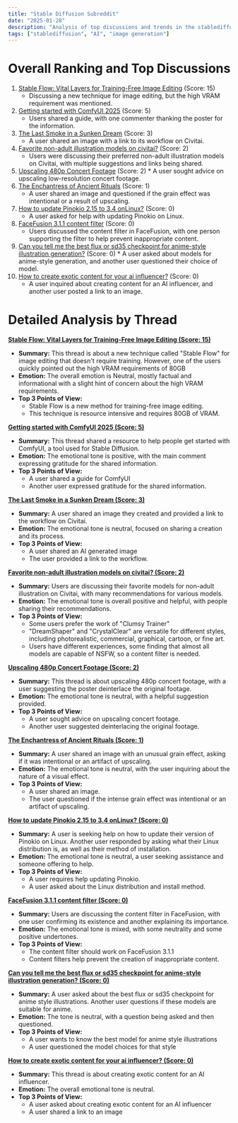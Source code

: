 ```yaml
---
title: "Stable Diffusion Subreddit"
date: "2025-01-28"
description: "Analysis of top discussions and trends in the stablediffusion subreddit"
tags: ["stablediffusion", "AI", "image generation"]
---
```


# Overall Ranking and Top Discussions
1.  [Stable Flow: Vital Layers for Training-Free Image Editing](https://omriavrahami.com/stable-flow/) (Score: 15)
    * Discussing a new technique for image editing, but the high VRAM requirement was mentioned.
2.  [Getting started with ComfyUI 2025](https://i.redd.it/tlxf0qn9rsfe1.jpeg) (Score: 5)
    *  Users shared a guide, with one commenter thanking the poster for the information.
3.  [The Last Smoke in a Sunken Dream](https://i.redd.it/ai7t1z2yosfe1.png) (Score: 3)
    *  A user shared an image with a link to its workflow on Civitai.
4.  [Favorite non-adult illustration models on civitai?](https://www.reddit.com/r/StableDiffusion/comments/1ic8iun/favorite_nonadult_illustration_models_on_civitai/) (Score: 2)
    *  Users were discussing their preferred non-adult illustration models on Civitai, with multiple suggestions and links being shared.
5.   [Upscaling 480p Concert Footage](https://www.reddit.com/r/StableDiffusion/comments/1icajoh/upscaling_480p_concert_footage/) (Score: 2)
    *  A user sought advice on upscaling low-resolution concert footage.
6. [The Enchantress of Ancient Rituals](https://i.redd.it/4nwstz56ssfe1.png) (Score: 1)
     *  A user shared an image and questioned if the grain effect was intentional or a result of upscaling.
7.  [How to update Pinokio 2.15 to 3.4 onLinux?](https://www.reddit.com/r/StableDiffusion/comments/1ic8mg2/how_to_update_pinokio_215_to_34_onlinux/) (Score: 0)
    * A user asked for help with updating Pinokio on Linux.
8.  [FaceFusion 3.1.1 content filter](https://www.reddit.com/r/StableDiffusion/comments/1icaje4/facefusion_311_content_filter/) (Score: 0)
    *  Users discussed the content filter in FaceFusion, with one person supporting the filter to help prevent inappropriate content.
9.   [Can you tell me the best flux or sd35 checkpoint for anime-style illustration generation?](https://www.reddit.com/r/StableDiffusion/comments/1icbe50/can_you_tell_me_the_best_flux_or_sd35_checkpoint/) (Score: 0)
    *  A user asked about models for anime-style generation, and another user questioned their choice of model.
10. [How to create exotic content for your ai influencer?](https://www.reddit.com/r/StableDiffusion/comments/1icbvfo/how_to_create_exotic_content_for_your_ai/) (Score: 0)
      * A user inquired about creating content for an AI influencer, and another user posted a link to an image.

# Detailed Analysis by Thread
**[Stable Flow: Vital Layers for Training-Free Image Editing (Score: 15)](https://omriavrahami.com/stable-flow/)**
*  **Summary:** This thread is about a new technique called "Stable Flow" for image editing that doesn't require training. However, one of the users quickly pointed out the high VRAM requirements of 80GB
*  **Emotion:** The overall emotion is Neutral, mostly factual and informational with a slight hint of concern about the high VRAM requirements.
*  **Top 3 Points of View:**
    *   Stable Flow is a new method for training-free image editing.
    *  This technique is resource intensive and requires 80GB of VRAM.

**[Getting started with ComfyUI 2025 (Score: 5)](https://i.redd.it/tlxf0qn9rsfe1.jpeg)**
*  **Summary:** This thread shared a resource to help people get started with ComfyUI, a tool used for Stable Diffusion.
*  **Emotion:** The emotional tone is positive, with the main comment expressing gratitude for the shared information.
*  **Top 3 Points of View:**
    *  A user shared a guide for ComfyUI
     * Another user expressed gratitude for the shared information.

**[The Last Smoke in a Sunken Dream (Score: 3)](https://i.redd.it/ai7t1z2yosfe1.png)**
*  **Summary:** A user shared an image they created and provided a link to the workflow on Civitai.
*  **Emotion:** The emotional tone is neutral, focused on sharing a creation and its process.
*  **Top 3 Points of View:**
    *  A user shared an AI generated image
    * The user provided a link to the workflow.

**[Favorite non-adult illustration models on civitai? (Score: 2)](https://www.reddit.com/r/StableDiffusion/comments/1ic8iun/favorite_nonadult_illustration_models_on_civitai/)**
*  **Summary:** Users are discussing their favorite models for non-adult illustration on Civitai, with many recommendations for various models.
*  **Emotion:** The emotional tone is overall positive and helpful, with people sharing their recommendations.
*  **Top 3 Points of View:**
    * Some users prefer the work of "Clumsy Trainer"
    *  "DreamShaper" and "CrystalClear" are versatile for different styles, including photorealistic, commercial, graphical, cartoon, or fine art.
    *  Users have different experiences, some finding that almost all models are capable of NSFW, so a content filter is needed.

**[Upscaling 480p Concert Footage (Score: 2)](https://www.reddit.com/r/StableDiffusion/comments/1icajoh/upscaling_480p_concert_footage/)**
*  **Summary:** This thread is about upscaling 480p concert footage, with a user suggesting the poster deinterlace the original footage.
*  **Emotion:** The emotional tone is neutral, with a helpful suggestion provided.
*  **Top 3 Points of View:**
    *  A user sought advice on upscaling concert footage.
    *  Another user suggested deinterlacing the original footage.

**[The Enchantress of Ancient Rituals (Score: 1)](https://i.redd.it/4nwstz56ssfe1.png)**
*  **Summary:** A user shared an image with an unusual grain effect, asking if it was intentional or an artifact of upscaling.
*  **Emotion:** The emotional tone is neutral, with the user inquiring about the nature of a visual effect.
*  **Top 3 Points of View:**
    *  A user shared an image.
    * The user questioned if the intense grain effect was intentional or an artifact of upscaling.

**[How to update Pinokio 2.15 to 3.4 onLinux? (Score: 0)](https://www.reddit.com/r/StableDiffusion/comments/1ic8mg2/how_to_update_pinokio_215_to_34_onlinux/)**
*  **Summary:**  A user is seeking help on how to update their version of Pinokio on Linux. Another user responded by asking what their Linux distribution is, as well as their method of installation.
*  **Emotion:** The emotional tone is neutral, a user seeking assistance and someone offering to help.
*  **Top 3 Points of View:**
    *  A user requires help updating Pinokio.
    *  A user asked about the Linux distribution and install method.

**[FaceFusion 3.1.1 content filter (Score: 0)](https://www.reddit.com/r/StableDiffusion/comments/1icaje4/facefusion_311_content_filter/)**
*  **Summary:** Users are discussing the content filter in FaceFusion, with one user confirming its existence and another explaining its importance.
*  **Emotion:** The emotional tone is mixed, with some neutrality and some positive undertones.
*  **Top 3 Points of View:**
   *  The content filter should work on FaceFusion 3.1.1
    *   Content filters help prevent the creation of inappropriate content.

**[Can you tell me the best flux or sd35 checkpoint for anime-style illustration generation? (Score: 0)](https://www.reddit.com/r/StableDiffusion/comments/1icbe50/can_you_tell_me_the_best_flux_or_sd35_checkpoint/)**
*  **Summary:** A user asked about the best flux or sd35 checkpoint for anime style illustrations. Another user questions if these models are suitable for anime.
*  **Emotion:** The tone is neutral, with a question being asked and then questioned.
*   **Top 3 Points of View:**
    *  A user wants to know the best model for anime style illustrations
    *  A user questioned the model choices for that style

**[How to create exotic content for your ai influencer? (Score: 0)](https://www.reddit.com/r/StableDiffusion/comments/1icbvfo/how_to_create_exotic_content_for_your_ai/)**
*  **Summary:** This thread is about creating exotic content for an AI influencer.
*  **Emotion:** The overall emotional tone is neutral.
*   **Top 3 Points of View:**
    * A user asked about creating exotic content for an AI influencer
    * A user shared a link to an image
